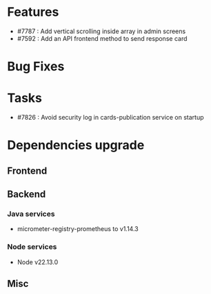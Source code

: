 
# Features

- #7787 : Add vertical scrolling inside array in admin screens
- #7592 : Add an API frontend method to send response card

# Bug Fixes

# Tasks

- #7826 : Avoid security log in cards-publication service on startup

# Dependencies upgrade

## Frontend
  
## Backend 

### Java services 

- micrometer-registry-prometheus to v1.14.3

### Node services

- Node v22.13.0

## Misc 







